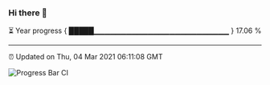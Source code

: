 ### Hi there 👋

⏳ Year progress { █████▁▁▁▁▁▁▁▁▁▁▁▁▁▁▁▁▁▁▁▁▁▁▁▁▁ } 17.06 %

---

⏰ Updated on Thu, 04 Mar 2021 06:11:08 GMT

![Progress Bar CI](https://github.com/liununu/liununu/workflows/Progress%20Bar%20CI/badge.svg)
